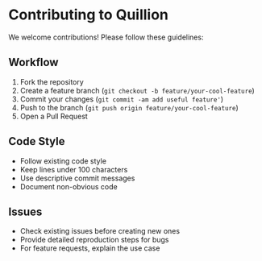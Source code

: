 # Contributing to Quillion

We welcome contributions! Please follow these guidelines:

## Workflow
1. Fork the repository
2. Create a feature branch (`git checkout -b feature/your-cool-feature`)
3. Commit your changes (`git commit -am add useful feature'`)
4. Push to the branch (`git push origin feature/your-cool-feature`)
5. Open a Pull Request

## Code Style
- Follow existing code style
- Keep lines under 100 characters
- Use descriptive commit messages
- Document non-obvious code

## Issues
- Check existing issues before creating new ones
- Provide detailed reproduction steps for bugs
- For feature requests, explain the use case

